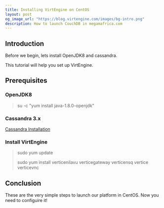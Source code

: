 ```yaml
---
title: Installing VirtEngine on CentOS
layout: post
og_image_url: "https://blog.virtengine.com/images/bg-intro.png"
description: How to launch CouchDB in megamafrica.com
---
```

## Introduction

Before we begin, lets install OpenJDK8 and cassandra.

This tutorial will help you set up VirtEngine.

## Prerequisites

### OpenJDK8

> su -c "yum install java-1.8.0-openjdk"

### Cassandra 3.x 

[Cassandra Installation](http://docs.datastax.com/en/cassandra/3.x/cassandra/install/installRHEL.html)

### Install VirtEngine

> sudo yum update  
>  
> sudo yum install verticenilavu verticegateway verticensq vertice verticevnc

## Conclusion

These are the very simple steps to launch our platform in CentOS. Now you need to configuire it!